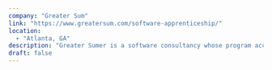 ```yaml
---
company: "Greater Sum"
link: "https://www.greatersum.com/software-apprenticeship/"
location: 
  - "Atlanta, GA"
description: "Greater Sumer is a software consultancy whose program accepts individuals with a wide range of experience."
draft: false
---
```


